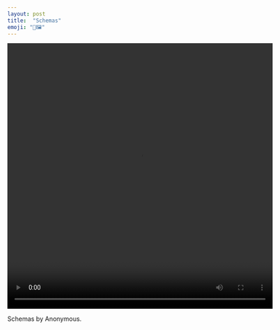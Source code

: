 ```yaml
---
layout: post
title:  "Schemas"
emoji: "🎥🖼️"
---
```


<video width="600" height="600" controls>
  <source src="{{ "/assets/vid/schemas.mp4" | relative_url }}" type="video/mp4">
  Your browser does not support the video tag.
</video> 

Schemas by Anonymous.